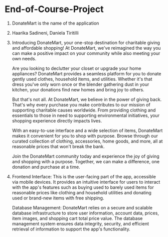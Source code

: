 # End-of-Course-Project

1. DonateMart is the name of the application
2. Haarika Sadineni, Daniela Tiritilli
3. Introducing DonateMart, your one-stop destination for charitable giving and affordable shopping! At DonateMart, we've reimagined the way you can make a positive impact on your community while also meeting your own needs.

   Are you looking to declutter your closet or upgrade your home appliances? DonateMart provides a seamless platform for you to donate gently used clothes, household items, and utilities. Whether it's that dress you've only worn once or the blender gathering dust in your kitchen, your donations find new homes and bring joy to others.

   But that's not all. At DonateMart, we believe in the power of giving back. That's why every purchase you make contributes to our mission of supporting charitable causes worldwide. From providing clothing and essentials to those in need to supporting environmental initiatives, your shopping experience directly impacts lives.

   With an easy-to-use interface and a wide selection of items, DonateMart makes it convenient for you to shop with purpose. Browse through our curated collection of clothing, accessories, home goods, and more, all at reasonable prices that won't break the bank.

   Join the DonateMart community today and experience the joy of giving and shopping with a purpose. Together, we can make a difference, one donation and purchase at a time.

4. Frontend Interface: This is the user-facing part of the app, accessible via mobile devices. It provides an intuitive interface for users to interact with the app's features such as buying used to barely used items for reasonable prices like clothing and household utilities and donating used or brand-new items with free shipping.


   Database Management: DonateMart relies on a secure and scalable database infrastructure to store user information, account data, prices, item images, and shopping cart total price value. The database management system ensures data integrity, security, and efficient retrieval of information to support the app's functionality.
